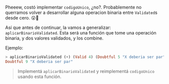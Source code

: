 Pheeew, costó implementar `codigoUnico`, ¿no?. Probablemente no querramos volver a desarrollar alguna operacion binaria entre `Validated`s desde cero. :astonished::gun:

Así que antes de continuar, la vamos a generalizar: `aplicarBinarioValidated`. Esta será una función que tome una operación binaria, y dos valores validados, y los combine.

Ejemplo:

```haskell
> aplicarBinarioValidated (+) (Valid 4) (Doubtful 5 "X deberia ser par" )
Doubtful 9 "X deberia ser par"
```

> Implementá `aplicarBinarioValidated` y reimplementá `codigoUnico` usando esta función.



